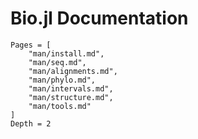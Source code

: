 # Bio.jl Documentation

```@contents
Pages = [
    "man/install.md",
    "man/seq.md",
    "man/alignments.md",
    "man/phylo.md",
    "man/intervals.md",
    "man/structure.md",
    "man/tools.md"
]
Depth = 2
```
